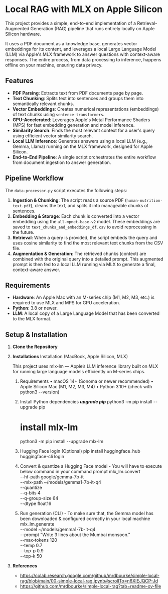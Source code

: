 # Local RAG with MLX on Apple Silicon

This project provides a simple, end-to-end implementation of a Retrieval-Augmented Generation (RAG) pipeline that runs entirely locally on Apple Silicon hardware.

It uses a PDF document as a knowledge base, generates vector embeddings for its content, and leverages a local Large Language Model (LLM) via Apple's MLX framework to answer questions with context-aware responses. The entire process, from data processing to inference, happens offline on your machine, ensuring data privacy.

## Features

-   **PDF Parsing**: Extracts text from PDF documents page by page.
-   **Text Chunking**: Splits text into sentences and groups them into semantically relevant chunks.
-   **Vector Embeddings**: Creates numerical representations (embeddings) of text chunks using `sentence-transformers`.
-   **GPU-Accelerated**: Leverages Apple's Metal Performance Shaders (MPS) for fast embedding generation and model inference.
-   **Similarity Search**: Finds the most relevant context for a user's query using efficient vector similarity search.
-   **Local LLM Inference**: Generates answers using a local LLM (e.g., Gemma, Llama) running on the MLX framework, designed for Apple Silicon.
-   **End-to-End Pipeline**: A single script orchestrates the entire workflow from document ingestion to answer generation.

## Pipeline Workflow

The `data-processor.py` script executes the following steps:

1.  **Ingestion & Chunking**: The script reads a source PDF (`human-nutrition-text.pdf`), cleans the text, and splits it into manageable chunks of sentences.
2.  **Embedding & Storage**: Each chunk is converted into a vector embedding using the `all-mpnet-base-v2` model. These embeddings are saved to `text_chunks_and_embeddings_df.csv` to avoid reprocessing in the future.
3.  **Retrieval**: When a query is provided, the script embeds the query and uses cosine similarity to find the most relevant text chunks from the CSV file.
4.  **Augmentation & Generation**: The retrieved chunks (context) are combined with the original query into a detailed prompt. This augmented prompt is then fed to a local LLM running via MLX to generate a final, context-aware answer.

## Requirements

-   **Hardware**: An Apple Mac with an M-series chip (M1, M2, M3, etc.) is required to use MLX and MPS for GPU acceleration.
-   **Python**: 3.8 or newer.
-   **LLM**: A local copy of a Large Language Model that has been converted to the MLX format.

## Setup & Installation

1.  **Clone the Repository**
2.  **Installations**
    Installation (MacBook, Apple Silicon, MLX)
    
    This project uses mlx-lm — Apple’s LLM inference library built on MLX for running large language models efficiently on M-series chips.
    
    1. Requirements
    	•	macOS 14+ (Sonoma or newer recommended)
    	•	Apple Silicon Mac (M1, M2, M3, M4)
    	•	Python 3.10+ (check with python3 --version)
    
    2. Install Python dependencies
       ***upgrade pip***
       python3 -m pip install --upgrade pip
        
       # install mlx-lm
       python3 -m pip install --upgrade mlx-lm
    4. Hugging Face login (Optional)
       pip install huggingface_hub
       huggingface-cli login
    5. Convert & quantize a Hugging Face model - You will have to execute below command in your command prompt
       mlx_lm.convert \
          --hf-path google/gemma-7b-it \
          --mlx-path ~/models/gemma1-7b-it-q4 \
          --quantize \
          --q-bits 4 \
          --q-group-size 64 \
          --dtype float16
    6. Run generation (CLI) - To make sure that, the Gemma model has been downloaded & configured correctly in your local machine
       mlx_lm.generate \
          --model ~/models/gemma1-7b-it-q4 \
          --prompt "Write 3 lines about the Mumbai monsoon." \
          --max-tokens 120 \
          --temp 0.7 \
          --top-p 0.9 \
          --top-k 50
       
4.  **References**
    -    https://colab.research.google.com/github/mrdbourke/simple-local-rag/blob/main/00-simple-local-rag.ipynb#scrollTo=n6XIEJQCP-Jd
    -    https://github.com/mrdbourke/simple-local-rag?tab=readme-ov-file
    

